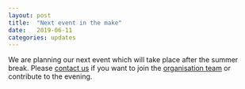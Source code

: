 ```yaml
---
layout: post
title:  "Next event in the make"
date:   2019-06-11
categories: updates
---
```


We are planning our next event which will take place after the summer break.
 Please [contact us][link contact] if you want to join the [organisation team][link orga] or contribute to the evening.

[link contact]:/contact
[link orga]: /organisers/people

